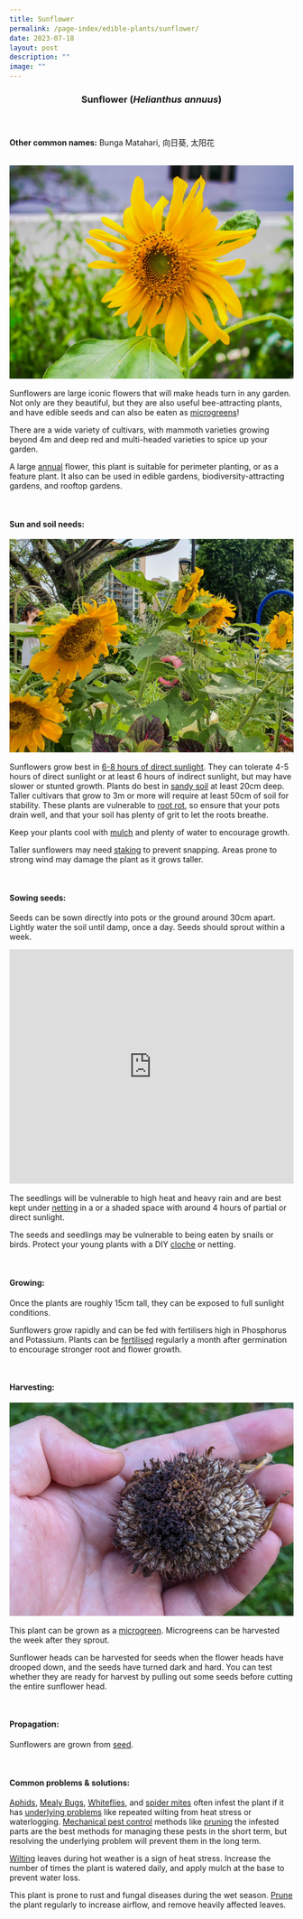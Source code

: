 ```yaml
---
title: Sunflower
permalink: /page-index/edible-plants/sunflower/
date: 2023-07-18
layout: post
description: ""
image: ""
---
```

<header>
	<h3>Sunflower (<em>Helianthus annuus</em>)</h3>
</header>
	
<section>
	<p><strong>Other common names:</strong> Bunga Matahari, 向日葵, 太阳花</p>
	<br>
</section>

<section>
	<img title="Photo by Jacqueline Chua." src="/images/Plants/SunflowerJacChua%20(1).jpg">
	<p>Sunflowers are large iconic flowers that will make heads turn in any garden. Not only are they beautiful, but they are also useful bee-attracting plants, and have edible seeds and can also be eaten as <a href="/page-index/horticulture-techniques/microgreens">microgreens</a>!</p>
	<p>There are a wide variety of cultivars, with mammoth varieties growing beyond 4m and deep red and multi-headed varieties to spice up your garden.</p>
	<p>A large <a href="/learn-more-about-gardening/glossary/#a">annual</a> flower, this plant is suitable for perimeter planting, or as a feature plant. It also can be used in edible gardens, biodiversity-attracting gardens, and rooftop gardens. </p>       
	<br>
</section>

<section>
	<h4>Sun and soil needs:</h4>
		<img src="/images/Plants/SunflowerJacChua%20(2).jpg">
	<p>Sunflowers grow best in <a href="/page-index/horticulture-techniques/gauging-light">6-8 hours of direct sunlight</a>. They can tolerate 4-5 hours of direct sunlight or at least 6 hours of indirect sunlight, but may have slower or stunted growth. Plants do best in <a href="/page-index/horticulture-techniques/soil/">sandy soil</a> at least 20cm deep. Taller cultivars that grow to 3m or more will require at least 50cm of soil for stability. These plants are vulnerable to <a href="/page-index/plant-problems/root-rot">root rot</a>, so ensure that your pots drain well, and that your soil has plenty of grit to let the roots breathe. </p>
	<p>Keep your plants cool with <a href="/page-index/horticulture-techniques/mulching">mulch</a> and plenty of water to encourage growth.</p>
	<p>Taller sunflowers may need <a href="/page-index/hardscapes/staking">staking</a> to prevent snapping. Areas prone to strong wind may damage the plant as it grows taller.</p>
	<br>
</section>

<section>
  <h4>Sowing seeds:</h4>
	<p>Seeds can be sown directly into pots or the ground around 30cm apart. Lightly water the soil until damp, once a day. Seeds should sprout within a week.</p>
	<iframe width="100%" height="415" src="https://www.youtube.com/embed/x7J87wY7U6s" title="YouTube video player" frameborder="0" allow="accelerometer; autoplay; clipboard-write; encrypted-media; gyroscope; picture-in-picture; web-share" allowfullscreen=""></iframe><br>
	<p>The seedlings will be vulnerable to high heat and heavy rain and are best kept under <a href="/page-index/hardscapes/netting">netting</a> in a or a shaded space with around 4 hours of partial or direct sunlight.</p>
	<p>The seeds and seedlings may be vulnerable to being eaten by snails or birds. Protect your young plants with a DIY <a href="/page-index/horticulture-techniques/cloches">cloche</a> or netting. </p>
	<br>
</section>

<section>
	<h4>Growing:</h4>
	<p>Once the plants are roughly 15cm tall, they can be exposed to full sunlight conditions. </p>
	<p>Sunflowers grow rapidly and can be fed with fertilisers high in Phosphorus and Potassium. Plants can be <a href="/page-index/horticulture-techniques/fertilising">fertilised</a> regularly a month after germination to encourage stronger root and flower growth. </p>
	<br>
</section>

<section>
	<h4>Harvesting:</h4>
	<img title="A ripe sunflower head full of seeds. Photo by Jacqueline Chua." src="/images/Plants/sunflower_deadhead_seeds_jacquelinechua.jpg">
	<p>This plant can be grown as a <a href="/page-index/horticulture-techniques/microgreens/">microgreen</a>. Microgreens can be harvested the week after they sprout.</p>
	<p>Sunflower heads can be harvested for seeds when the flower heads have drooped down, and the seeds have turned dark and hard. You can test whether they are ready for harvest by pulling out some seeds before cutting the entire sunflower head.</p>
	<br>
</section>

<section>
	<h4>Propagation:</h4>
	<p>Sunflowers are grown from <a href="/page-index/horticulture-techniques/propagating-by-seed">seed</a>. </p>
	<br>
</section>

<section>
	<h4>Common problems &amp; solutions:</h4>
		<p><a href="/page-index/pests/aphids/">Aphids</a>, <a href="/page-index/pests/mealy-bugs/">Mealy Bugs</a>, <a href="/page-index/pests/whiteflies/">Whiteflies</a>, and <a href="/page-index/pests/spider-mites/">spider mites</a> often infest the plant if it has <a href="/learn-more-about-gardening/plant-problems/">underlying problems</a> like repeated wilting from heat stress or waterlogging. <a href="/horticulture-techniques/pest-control/">Mechanical pest control</a> methods like <a href="/page-index/horticulture-techniques/pruning/">pruning</a> the infested parts are the best methods for managing these pests in the short term, but resolving the underlying problem will prevent them in the long term.</p>
	<p><a href="/page-index/plant-problems/wilting/">Wilting</a> leaves during hot weather is a sign of heat stress. Increase the number of times the plant is watered daily, and apply mulch at the base to prevent water loss.</p>
	<p>This plant is prone to rust and fungal diseases during the wet season. <a href="/page-index/horticulture-techniques/pruning/">Prune</a> the plant regularly to increase airflow, and remove heavily affected leaves.</p>
	<br>
</section>